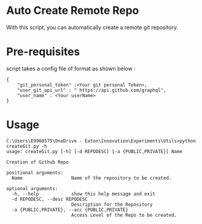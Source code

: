 # Auto Create Remote Repo

With this script, you can automatically create a remote git repository.

# Pre-requisites
script takes a config file of format as shown below : 
~~~~
{
    "git_personal_token" :<Your git personal Token>,
    "user_git_api_url" : " https://api.github.com/graphql",
    "user_name" : <Your userName>
}
~~~~


# Usage

~~~~
C:\Users\E9968575\OneDrive - Eaton\Innovation\Experiments\Utils>python createGit.py -h
usage: createGit.py [-h] [-d REPODESC] [-a {PUBLIC,PRIVATE}] Name

Creation of Github Repo

positional arguments:
  Name                  Name of the repository to be created.

optional arguments:
  -h, --help            show this help message and exit
  -d REPODESC, --desc REPODESC
                        Description for the Repository
  -a {PUBLIC,PRIVATE}, --acc {PUBLIC,PRIVATE}
                        Access Level of the Repo to be created.
	
~~~~
